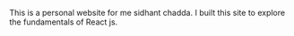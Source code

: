 This is a personal website for me sidhant chadda. I built this site to explore the fundamentals of React js.